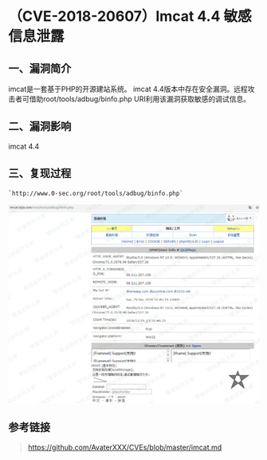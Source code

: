 （CVE-2018-20607）Imcat 4.4 敏感信息泄露
========================================

一、漏洞简介
------------

imcat是一套基于PHP的开源建站系统。 imcat
4.4版本中存在安全漏洞。远程攻击者可借助root/tools/adbug/binfo.php
URI利用该漏洞获取敏感的调试信息。

二、漏洞影响
------------

imcat 4.4

三、复现过程
------------

    `http://www.0-sec.org/root/tools/adbug/binfo.php`

![](./.resource/(CVE-2018-20607)Imcat4.4敏感信息泄露/media/rId24.png)

参考链接
--------

> <https://github.com/AvaterXXX/CVEs/blob/master/imcat.md>
